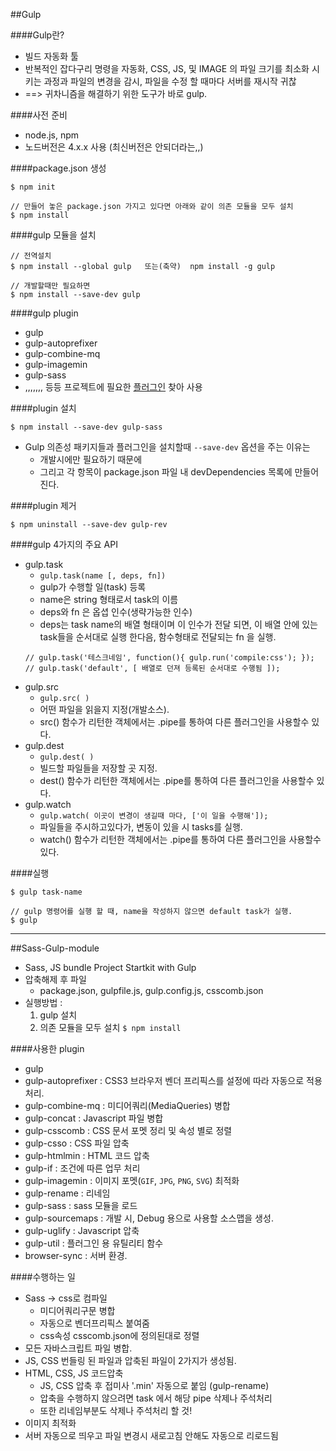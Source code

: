 ##Gulp

####Gulp란?
- 빌드 자동화 툴
- 반복적인 잡다구리 명령을 자동화,  CSS, JS, 및 IMAGE 의 파일 크기를 최소화 시키는 과정과 파일의 변경을 감시, 파일을 수정 할 때마다 서버를 재시작 귀찮
- ==> 귀차니즘을 해결하기 위한 도구가 바로 gulp.

####사전 준비
- node.js, npm
- 노드버전은 4.x.x 사용 (최신버전은 안되더라는,,)

####package.json 생성
```
$ npm init

// 만들어 놓은 package.json 가지고 있다면 아래와 같이 의존 모듈을 모두 설치
$ npm install
```

####gulp 모듈을 설치
```
// 전역설치
$ npm install --global gulp   또는(축약)  npm install -g gulp

// 개발할때만 필요하면
$ npm install --save-dev gulp
```

####gulp plugin
- gulp
- gulp-autoprefixer
- gulp-combine-mq
- gulp-imagemin
- gulp-sass
- ,,,,,,, 등등 프로젝트에 필요한 [플러그인](http://gulpjs.com/plugins/) 찾아 사용

####plugin 설치
```
$ npm install --save-dev gulp-sass
```
- Gulp 의존성 패키지들과 플러그인을 설치할때 `--save-dev` 옵션을 주는 이유는
    + 개발시에만 필요하기 때문에
    + 그리고 각 항목이 package.json 파일 내 devDependencies 목록에 만들어진다.

####plugin 제거
```
$ npm uninstall --save-dev gulp-rev
```

####gulp 4가지의 주요 API
- gulp.task
    + `gulp.task(name [, deps, fn]) `
    + gulp가 수행할 일(task) 등록
    + name은 string 형태로서 task의 이름
    + deps와 fn 은 옵셥 인수(생략가능한 인수)
    + deps는 task name의 배열 형태이며 이 인수가 전달 되면, 이 배열 안에 있는 task들을 순서대로 실행 한다음, 함수형태로 전달되는 fn 을 실행.
    ```
    // gulp.task('테스크네임', function(){ gulp.run('compile:css'); });
    // gulp.task('default', [ 배열로 던져 등록된 순서대로 수행됨 ]);
    ```
- gulp.src
    + `gulp.src( )`
    + 어떤 파일을 읽을지 지정(개발소스).
    + src() 함수가 리턴한 객체에서는 .pipe를 통하여 다른 플러그인을 사용할수 있다.
- gulp.dest
    + `gulp.dest( )`
    + 빌드할 파일들을 저장할 곳 지정.
    + dest() 함수가 리턴한 객체에서는 .pipe를 통하여 다른 플러그인을 사용할수 있다.
- gulp.watch
    + `gulp.watch( 이곳이 변경이 생길때 마다, ['이 일을 수행해']);`
    +  파일들을 주시하고있다가, 변동이 있을 시 tasks를 실행.
    +  watch() 함수가 리턴한 객체에서는 .pipe를 통하여 다른 플러그인을 사용할수 있다.

####실행
```
$ gulp task-name

// gulp 명령어를 실행 할 때, name을 작성하지 않으면 default task가 실행.
$ gulp
```

---

##Sass-Gulp-module
- Sass, JS bundle Project Startkit with Gulp
- 압축해제 후 파일
    + package.json, gulpfile.js, gulp.config.js, csscomb.json
- 실행방법 : 
    1. gulp 설치
    2. 의존 모듈을 모두 설치 `$ npm install`

####사용한 plugin
- gulp
- gulp-autoprefixer : CSS3 브라우저 벤더 프리픽스를 설정에 따라 자동으로 적용 처리.
- gulp-combine-mq : 미디어쿼리(MediaQueries) 병합
- gulp-concat : Javascript 파일 병합
- gulp-csscomb : CSS 문서 포멧 정리 및 속성 별로 정렬
- gulp-csso : CSS 파일 압축
- gulp-htmlmin : HTML 코드 압축
- gulp-if : 조건에 따른 업무 처리
- gulp-imagemin : 이미지 포멧(`GIF`, `JPG`, `PNG`, `SVG`) 최적화
- gulp-rename : 리네임
- gulp-sass : sass 모듈을 로드
- gulp-sourcemaps : 개발 시, Debug 용으로 사용할 소스맵을 생성.
- gulp-uglify : Javascript 압축
- gulp-util : 플러그인 용 유틸리티 함수
- browser-sync : 서버 환경.

####수행하는 일
- Sass -> css로 컴파일
    + 미디어쿼리구문 병합
    + 자동으로 벤더프리픽스 붙여줌
    + css속성 csscomb.json에 정의된대로 정렬
- 모든 자바스크립트 파일 병합.
- JS, CSS 번들링 된 파일과 압축된 파일이 2가지가 생성됨.
- HTML, CSS, JS 코드압축
    + JS, CSS 압축 후 접미사 '.min' 자동으로 붙임 (gulp-rename)
    + 압축을 수행하지 않으려면 task 에서 해당 pipe 삭제나 주석처리
    + 또한 리네임부분도 삭제나 주석처리 할 것!
- 이미지 최적화
- 서버 자동으로 띄우고 파일 변경시 새로고침 안해도 자동으로 리로드됨



